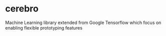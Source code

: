 # cerebro
Machine Learning library extended from Google Tensorflow which focus on enabling flexible prototyping features
